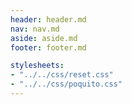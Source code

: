 ```yaml
---
header: header.md
nav: nav.md
aside: aside.md
footer: footer.md

stylesheets:
- "../../css/reset.css"
- "../../css/poquito.css"
---
```


